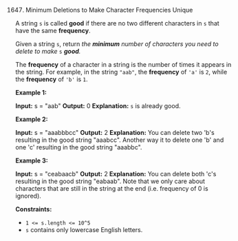 
1647.  Minimum Deletions to Make Character Frequencies Unique



A string  `s`  is called  **good**  if there are no two different characters in  `s`  that have the same  **frequency**.

Given a string  `s`, return _the  **minimum**  number of characters you need to delete to make_ `s` _**good**._

The  **frequency**  of a character in a string is the number of times it appears in the string. For example, in the string  `"aab"`, the  **frequency**  of  `'a'`  is  `2`, while the  **frequency**  of  `'b'`  is  `1`.

**Example 1:**

**Input:** s = "aab"
**Output:** 0
**Explanation:** `s` is already good.

**Example 2:**

**Input:** s = "aaabbbcc"
**Output:** 2
**Explanation:** You can delete two 'b's resulting in the good string "aaabcc".
Another way it to delete one 'b' and one 'c' resulting in the good string "aaabbc".

**Example 3:**

**Input:** s = "ceabaacb"
**Output:** 2
**Explanation:** You can delete both 'c's resulting in the good string "eabaab".
Note that we only care about characters that are still in the string at the end (i.e. frequency of 0 is ignored).

**Constraints:**

-   `1 <= s.length <= 10^5`
-   `s` contains only lowercase English letters.
